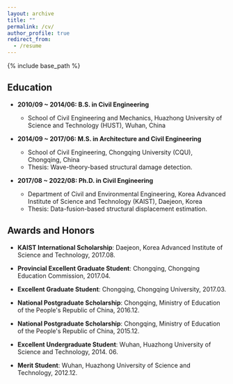 ```yaml
---
layout: archive
title: ""
permalink: /cv/
author_profile: true
redirect_from:
  - /resume
---
```


{% include base_path %}

## Education

* **2010/09 ~ 2014/06: B.S. in Civil Engineering**
  * School of Civil Engineering and Mechanics, Huazhong University of Science and Technology (HUST), Wuhan, China

* **2014/09 ~ 2017/06: M.S. in Architecture and Civil Engineering**
  * School of Civil Engineering, Chongqing University (CQU), Chongqing, China
  * Thesis: Wave-theory-based structural damage detection.

* **2017/08 ~ 2022/08: Ph.D. in Civil Engineering**
  * Department of Civil and Environmental Engineering, Korea Advanced Institute of Science and Technology (KAIST), Daejeon, Korea
  * Thesis: Data-fusion-based structural displacement estimation.
  
## Awards and Honors

* **KAIST International Scholarship**: Daejeon, Korea Advanced Institute of Science and Technology, 2017.08.

* **Provincial Excellent Graduate Student**: Chongqing, Chongqing Education Commission, 2017.04.

* **Excellent Graduate Student**: Chongqing, Chongqing University, 2017.03.

* **National Postgraduate Scholarship**: Chongqing, Ministry of Education of the People's Republic of China, 2016.12. 
 
* **National Postgraduate Scholarship**: Chongqing, Ministry of Education of the People's Republic of China, 2015.12. 

* **Excellent Undergraduate Student**: Wuhan, Huazhong University of Science and Technology, 2014. 06.

* **Merit Student**: Wuhan, Huazhong University of Science and Technology, 2012.12.


